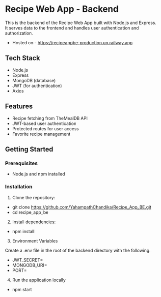 # Recipe Web App - Backend

This is the backend of the Recipe Web App built with Node.js and Express. It serves data to the frontend and handles user authentication and authorization.

- Hosted on - https://recipeappbe-production.up.railway.app

## Tech Stack

- Node.js
- Express
- MongoDB (database)
- JWT (for authentication)
- Axios 

## Features
- Recipe fetching from TheMealDB API
- JWT-based user authentication
- Protected routes for user access
- Favorite recipe management

## Getting Started

### Prerequisites

- Node.js and npm installed

### Installation

1. Clone the repository:
- git clone https://github.com/YahampathChandika/Recipe_App_BE.git
- cd recipe_app_be
   
2. Install dependencies:
- npm install

3. Environment Variables

Create a .env file in the root of the backend directory with the following:
- JWT_SECRET=<your-jwt-secret>
- MONGODB_URI=<your-mongobd-uri>
- PORT=<your-backend-port>

4. Run the application locally
- npm start
